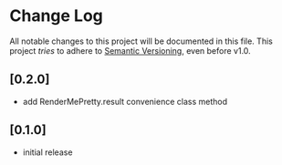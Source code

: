 # Change Log

All notable changes to this project will be documented in this file.
This project *tries* to adhere to [Semantic Versioning](http://semver.org/), even before v1.0.

## [0.2.0]
- add RenderMePretty.result convenience class method

## [0.1.0]
- initial release


